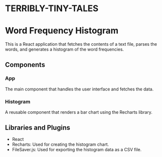 # TERRIBLY-TINY-TALES
# Word Frequency Histogram

This is a React application that fetches the contents of a text file, parses the words, and generates a histogram of the word frequencies.

## Components

### App

The main component that handles the user interface and fetches the data.

### Histogram

A reusable component that renders a bar chart using the Recharts library.

## Libraries and Plugins

- React
- Recharts: Used for creating the histogram chart.
- FileSaver.js: Used for exporting the histogram data as a CSV file.
